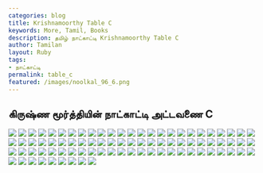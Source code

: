 ```yaml
---  
categories: blog  
title: Krishnamoorthy Table C
keywords: More, Tamil, Books  
description: தமிழ் நாட்காட்டி Krishnamoorthy Table C
author: Tamilan  
layout: Ruby  
tags:     
- நாட்காட்டி
permalink: table_c  
featured: /images/noolkal_96_6.png  
---  
```

## கிருஷ்ண மூர்த்தியின் நாட்காட்டி அட்டவணை C

![]({{site.url}}/images/southindianchron00krisrich-026.jpg)
![]({{site.url}}/images/southindianchron00krisrich-027.jpg)
![]({{site.url}}/images/southindianchron00krisrich-028.jpg)
![]({{site.url}}/images/southindianchron00krisrich-029.jpg)
![]({{site.url}}/images/southindianchron00krisrich-030.jpg)
![]({{site.url}}/images/southindianchron00krisrich-031.jpg)
![]({{site.url}}/images/southindianchron00krisrich-032.jpg)
![]({{site.url}}/images/southindianchron00krisrich-033.jpg)
![]({{site.url}}/images/southindianchron00krisrich-034.jpg)
![]({{site.url}}/images/southindianchron00krisrich-035.jpg)
![]({{site.url}}/images/southindianchron00krisrich-036.jpg)
![]({{site.url}}/images/southindianchron00krisrich-037.jpg)
![]({{site.url}}/images/southindianchron00krisrich-038.jpg)
![]({{site.url}}/images/southindianchron00krisrich-039.jpg)
![]({{site.url}}/images/southindianchron00krisrich-040.jpg)
![]({{site.url}}/images/southindianchron00krisrich-041.jpg)
![]({{site.url}}/images/southindianchron00krisrich-042.jpg)
![]({{site.url}}/images/southindianchron00krisrich-043.jpg)
![]({{site.url}}/images/southindianchron00krisrich-044.jpg)
![]({{site.url}}/images/southindianchron00krisrich-045.jpg)
![]({{site.url}}/images/southindianchron00krisrich-046.jpg)
![]({{site.url}}/images/southindianchron00krisrich-047.jpg)
![]({{site.url}}/images/southindianchron00krisrich-048.jpg)
![]({{site.url}}/images/southindianchron00krisrich-049.jpg)
![]({{site.url}}/images/southindianchron00krisrich-050.jpg)
![]({{site.url}}/images/southindianchron00krisrich-051.jpg)
![]({{site.url}}/images/southindianchron00krisrich-052.jpg)
![]({{site.url}}/images/southindianchron00krisrich-053.jpg)
![]({{site.url}}/images/southindianchron00krisrich-054.jpg)
![]({{site.url}}/images/southindianchron00krisrich-055.jpg)
![]({{site.url}}/images/southindianchron00krisrich-056.jpg)
![]({{site.url}}/images/southindianchron00krisrich-057.jpg)
![]({{site.url}}/images/southindianchron00krisrich-058.jpg)
![]({{site.url}}/images/southindianchron00krisrich-059.jpg)
![]({{site.url}}/images/southindianchron00krisrich-060.jpg)
![]({{site.url}}/images/southindianchron00krisrich-061.jpg)
![]({{site.url}}/images/southindianchron00krisrich-062.jpg)
![]({{site.url}}/images/southindianchron00krisrich-063.jpg)
![]({{site.url}}/images/southindianchron00krisrich-064.jpg)
![]({{site.url}}/images/southindianchron00krisrich-065.jpg)
![]({{site.url}}/images/southindianchron00krisrich-066.jpg)
![]({{site.url}}/images/southindianchron00krisrich-067.jpg)
![]({{site.url}}/images/southindianchron00krisrich-068.jpg)
![]({{site.url}}/images/southindianchron00krisrich-069.jpg)
![]({{site.url}}/images/southindianchron00krisrich-070.jpg)
![]({{site.url}}/images/southindianchron00krisrich-071.jpg)
![]({{site.url}}/images/southindianchron00krisrich-072.jpg)
![]({{site.url}}/images/southindianchron00krisrich-073.jpg)
![]({{site.url}}/images/southindianchron00krisrich-074.jpg)
![]({{site.url}}/images/southindianchron00krisrich-075.jpg)
![]({{site.url}}/images/southindianchron00krisrich-076.jpg)
![]({{site.url}}/images/southindianchron00krisrich-077.jpg)
![]({{site.url}}/images/southindianchron00krisrich-078.jpg)
![]({{site.url}}/images/southindianchron00krisrich-079.jpg)
![]({{site.url}}/images/southindianchron00krisrich-080.jpg)
![]({{site.url}}/images/southindianchron00krisrich-081.jpg)
![]({{site.url}}/images/southindianchron00krisrich-082.jpg)
![]({{site.url}}/images/southindianchron00krisrich-083.jpg)
![]({{site.url}}/images/southindianchron00krisrich-084.jpg)
![]({{site.url}}/images/southindianchron00krisrich-085.jpg)
![]({{site.url}}/images/southindianchron00krisrich-086.jpg)
![]({{site.url}}/images/southindianchron00krisrich-087.jpg)
![]({{site.url}}/images/southindianchron00krisrich-088.jpg)
![]({{site.url}}/images/southindianchron00krisrich-089.jpg)
![]({{site.url}}/images/southindianchron00krisrich-090.jpg)
![]({{site.url}}/images/southindianchron00krisrich-091.jpg)
![]({{site.url}}/images/southindianchron00krisrich-092.jpg)
![]({{site.url}}/images/southindianchron00krisrich-093.jpg)
![]({{site.url}}/images/southindianchron00krisrich-094.jpg)
![]({{site.url}}/images/southindianchron00krisrich-095.jpg)
![]({{site.url}}/images/southindianchron00krisrich-096.jpg)
![]({{site.url}}/images/southindianchron00krisrich-097.jpg)
![]({{site.url}}/images/southindianchron00krisrich-098.jpg)
![]({{site.url}}/images/southindianchron00krisrich-099.jpg)
![]({{site.url}}/images/southindianchron00krisrich-100.jpg)
![]({{site.url}}/images/southindianchron00krisrich-101.jpg)
![]({{site.url}}/images/southindianchron00krisrich-102.jpg)
![]({{site.url}}/images/southindianchron00krisrich-103.jpg)
![]({{site.url}}/images/southindianchron00krisrich-104.jpg)
![]({{site.url}}/images/southindianchron00krisrich-105.jpg)
![]({{site.url}}/images/southindianchron00krisrich-106.jpg)
![]({{site.url}}/images/southindianchron00krisrich-107.jpg)
![]({{site.url}}/images/southindianchron00krisrich-108.jpg)
![]({{site.url}}/images/southindianchron00krisrich-109.jpg)
